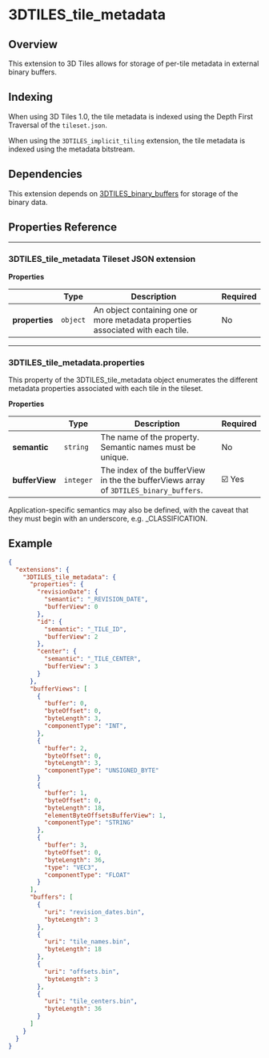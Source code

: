 # 3DTILES_tile_metadata

## Overview

This extension to 3D Tiles allows for storage of per-tile metadata in external binary buffers.

## Indexing

When using 3D Tiles 1.0, the tile metadata is indexed using the Depth First Traversal of the `tileset.json`.

When using the `3DTILES_implicit_tiling` extension, the tile metadata is indexed using the metadata bitstream.

## Dependencies

This extension depends on [3DTILES_binary_buffers](https://github.com/CesiumGS/3d-tiles/blob/3DTILES_binary_buffers/extensions/3DTILES_binary_buffers/README.md) for storage of the binary data.

## Properties Reference

---------------------------------------
### 3DTILES_tile_metadata Tileset JSON extension

**Properties**

|   |Type|Description|Required|
|---|----|-----------|--------|
|**properties**|`object`|An object containing one or more metadata properties associated with each tile.|No|

---------------------------------------
### 3DTILES_tile_metadata.properties

This property of the 3DTILES_tile_metadata object enumerates the different metadata properties associated with each tile in the tileset.

**Properties**

|   |Type|Description|Required|
|---|----|-----------|--------|
|**semantic**|`string`|The name of the property. Semantic names must be unique.|No|
|**bufferView**|`integer`|The index of the bufferView in the the bufferViews array of `3DTILES_binary_buffers`.|☑️ Yes|

Application-specific semantics may also be defined, with the caveat that they must begin with an underscore, e.g. _CLASSIFICATION.

## Example

```json
{
  "extensions": {
    "3DTILES_tile_metadata": {
      "properties": {
        "revisionDate": {
          "semantic": "_REVISION_DATE",
          "bufferView": 0
        },
        "id": {
          "semantic": "_TILE_ID",
          "bufferView": 2
        },
        "center": {
          "semantic": "_TILE_CENTER",
          "bufferView": 3
        }
      },
      "bufferViews": [
        {
          "buffer": 0,
          "byteOffset": 0,
          "byteLength": 3,
          "componentType": "INT",
        },
        {
          "buffer": 2,
          "byteOffset": 0,
          "byteLength": 3,
          "componentType": "UNSIGNED_BYTE"
        }
        {
          "buffer": 1,
          "byteOffset": 0,
          "byteLength": 18,
          "elementByteOffsetsBufferView": 1,
          "componentType": "STRING"
        },
        {
          "buffer": 3,
          "byteOffset": 0,
          "byteLength": 36,
          "type": "VEC3",
          "componentType": "FLOAT"
        }
      ],
      "buffers": [
        {
          "uri": "revision_dates.bin",
          "byteLength": 3
        },
        {
          "uri": "tile_names.bin",
          "byteLength": 18
        },
        {
          "uri": "offsets.bin",
          "byteLength": 3
        },
        {
          "uri": "tile_centers.bin",
          "byteLength": 36
        }
      ]
    }
  }
}
```